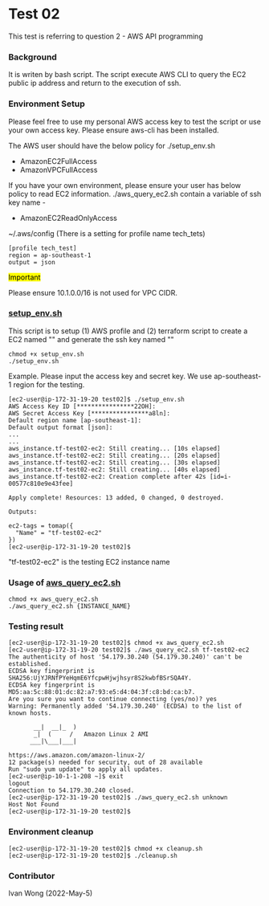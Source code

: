 # Test 02
This test is referring to question 2 - AWS​ API​ programming

### Background
It is writen by bash script. The script execute AWS CLI to query the EC2 public ip address and return to the execution of ssh. 

### Environment Setup
Please feel free to use my personal AWS access key to test the script or use your own access key.
Please ensure aws-cli has been installed.

The AWS user should have the below policy for ./setup_env.sh
- AmazonEC2FullAccess
- AmazonVPCFullAccess

If you have your own environment, please ensure your user has below policy to read EC2 information. ./aws_query_ec2.sh contain a variable of ssh key name - 
- AmazonEC2ReadOnlyAccess

~/.aws/config   (There is a setting for profile name tech_tets)
```
[profile tech_test]
region = ap-southeast-1
output = json
```
<mark>Important</mark>

Please ensure 10.1.0.0/16 is not used for VPC CIDR.

### [setup_env.sh](setup_env.sh)
This script is to setup (1) AWS profile and (2) terraform script to create a EC2 named "" and generate the ssh key named ""
```
chmod +x setup_env.sh
./setup_env.sh
```
Example. Please input the access key and secret key. We use ap-southeast-1 region for the testing.
```
[ec2-user@ip-172-31-19-20 test02]$ ./setup_env.sh 
AWS Access Key ID [****************22OH]: 
AWS Secret Access Key [****************a8ln]: 
Default region name [ap-southeast-1]: 
Default output format [json]: 
...
...
aws_instance.tf-test02-ec2: Still creating... [10s elapsed]
aws_instance.tf-test02-ec2: Still creating... [20s elapsed]
aws_instance.tf-test02-ec2: Still creating... [30s elapsed]
aws_instance.tf-test02-ec2: Still creating... [40s elapsed]
aws_instance.tf-test02-ec2: Creation complete after 42s [id=i-00577c810e9e43fee]

Apply complete! Resources: 13 added, 0 changed, 0 destroyed.

Outputs:

ec2-tags = tomap({
  "Name" = "tf-test02-ec2"
})
[ec2-user@ip-172-31-19-20 test02]$ 
```
"tf-test02-ec2" is the testing EC2 instance name


### Usage of [aws_query_ec2.sh](aws_query_ec2.sh)
```
chmod +x aws_query_ec2.sh
./aws_query_ec2.sh {INSTANCE_NAME}
```

### Testing result
```
[ec2-user@ip-172-31-19-20 test02]$ chmod +x aws_query_ec2.sh 
[ec2-user@ip-172-31-19-20 test02]$ ./aws_query_ec2.sh tf-test02-ec2
The authenticity of host '54.179.30.240 (54.179.30.240)' can't be established.
ECDSA key fingerprint is SHA256:UjYJRNfPYeHqmE6YfcpwHjwjhsyr8S2kwbfBSrSQA4Y.
ECDSA key fingerprint is MD5:aa:5c:88:01:dc:82:a7:93:e5:d4:04:3f:c8:bd:ca:b7.
Are you sure you want to continue connecting (yes/no)? yes
Warning: Permanently added '54.179.30.240' (ECDSA) to the list of known hosts.

       __|  __|_  )
       _|  (     /   Amazon Linux 2 AMI
      ___|\___|___|

https://aws.amazon.com/amazon-linux-2/
12 package(s) needed for security, out of 28 available
Run "sudo yum update" to apply all updates.
[ec2-user@ip-10-1-1-208 ~]$ exit
logout
Connection to 54.179.30.240 closed.
[ec2-user@ip-172-31-19-20 test02]$ ./aws_query_ec2.sh unknown
Host Not Found
[ec2-user@ip-172-31-19-20 test02]$ 
```

### Environment cleanup
```
[ec2-user@ip-172-31-19-20 test02]$ chmod +x cleanup.sh 
[ec2-user@ip-172-31-19-20 test02]$ ./cleanup.sh 
```

### Contributor 

Ivan Wong (2022-May-5)
